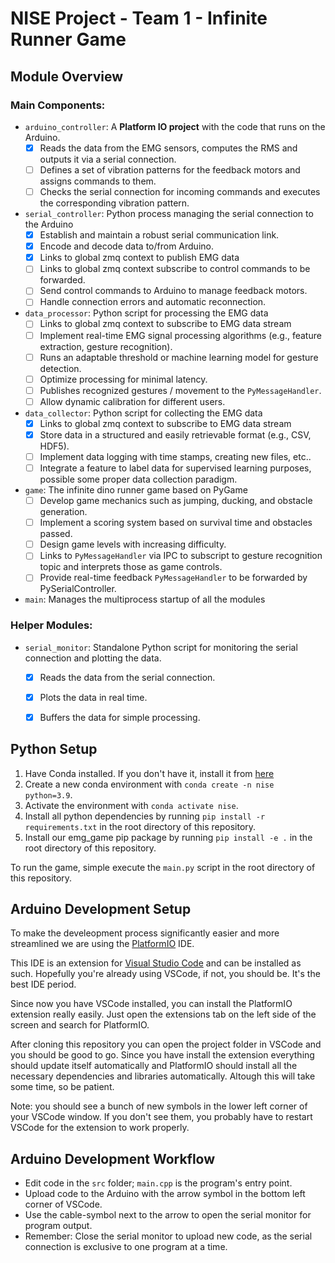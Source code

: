 # NISE Project - Team 1 - Infinite Runner Game 

## Module Overview
### Main Components:
- `arduino_controller`: A **Platform IO project** with the code that runs on the Arduino.
    - [x] Reads the data from the EMG sensors, computes the RMS and outputs it via a serial connection.
    - [ ] Defines a set of vibration patterns for the feedback motors and assigns commands to them.
    - [ ] Checks the serial connection for incoming commands and executes the corresponding vibration pattern.
- `serial_controller`: Python process managing the serial connection to the Arduino
    - [x] Establish and maintain a robust serial communication link.
    - [x] Encode and decode data to/from Arduino.
    - [x] Links to global zmq context to publish EMG data
    - [ ] Links to global zmq context subscribe to control commands to be forwarded.
    - [ ] Send control commands to Arduino to manage feedback motors.
    - [ ] Handle connection errors and automatic reconnection.
- `data_processor`: Python script for processing the EMG data
    - [ ] Links to global zmq context to subscribe to EMG data stream
    - [ ] Implement real-time EMG signal processing algorithms (e.g., feature extraction, gesture recognition).
    - [ ] Runs an adaptable threshold or machine learning model for gesture detection.
    - [ ] Optimize processing for minimal latency.
    - [ ] Publishes recognized gestures / movement to the `PyMessageHandler`.
    - [ ] Allow dynamic calibration for different users.
- `data_collector`: Python script for collecting the EMG data
    - [x] Links to global zmq context to subscribe to EMG data stream
    - [x] Store data in a structured and easily retrievable format (e.g., CSV, HDF5).
    - [ ] Implement data logging with time stamps, creating new files, etc..
    - [ ] Integrate a feature to label data for supervised learning purposes, possible some proper data collection paradigm.
- `game`: The infinite dino runner game based on PyGame
    - [ ] Develop game mechanics such as jumping, ducking, and obstacle generation.
    - [ ] Implement a scoring system based on survival time and obstacles passed.
    - [ ] Design game levels with increasing difficulty.
    - [ ] Links to `PyMessageHandler` via IPC to subscript to gesture recognition topic and interprets those as game controls.
    - [ ] Provide real-time feedback `PyMessageHandler` to be forwarded by PySerialController.
- `main`: Manages the multiprocess startup of all the modules

### Helper Modules:
- `serial_monitor`: Standalone Python script for monitoring the serial connection and plotting the data.
    - [x] Reads the data from the serial connection.
    - [x] Plots the data in real time.
    - [x] Buffers the data for simple processing.


## Python Setup

1. Have Conda installed. If you don't have it, install it from [here](https://docs.conda.io/en/latest/miniconda.html)
2. Create a new conda environment with `conda create -n nise python=3.9`.
3. Activate the environment with `conda activate nise`.
4. Install all python dependencies by running `pip install -r requirements.txt` in the root directory of this repository.
5. Install our emg_game pip package by running `pip install -e .` in the root directory of this repository.

To run the game, simple execute the `main.py` script in the root directory of this repository.



## Arduino Development Setup
To make the develeopment process significantly easier and more streamlined we are using the [PlatformIO](https://platformio.org/) IDE.

This IDE is an extension for [Visual Studio Code](https://code.visualstudio.com/) and can be installed as such.
Hopefully you're already using VSCode, if not, you should be. It's the best IDE period.

Since now you have VSCode installed, you can install the PlatformIO extension really easily. Just open the extensions tab on the left side of the screen and search for PlatformIO.

After cloning this repository you can open the project folder in VSCode and you should be good to go.
Since you have install the extension everything should update itself automatically and PlatformIO should install all the necessary dependencies and libraries automatically.
Altough this will take some time, so be patient.

Note: you should see a bunch of new symbols in the lower left corner of your VSCode window. If you don't see them, you probably have to restart VSCode for the extension to work properly.

## Arduino Development Workflow

- Edit code in the `src` folder; `main.cpp` is the program's entry point.
- Upload code to the Arduino with the arrow symbol in the bottom left corner of VSCode.
- Use the cable-symbol next to the arrow to open the serial monitor for program output.
- Remember: Close the serial monitor to upload new code, as the serial connection is exclusive to one program at a time.
